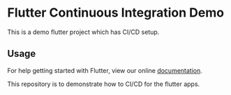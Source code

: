 # Flutter Continuous Integration Demo 

This is a demo flutter project which has CI/CD setup. 

## Usage

For help getting started with Flutter, view our online
[documentation](https://flutter.io/).

This repository is to demonstrate how to CI/CD for the flutter apps. 

